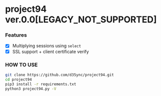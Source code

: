 # project94 ver.0.0[LEGACY_NOT_SUPPORTED]

### Features
- [X] Multiplying sessions using `select`
- [X] SSL support + client certificate verify 

### HOW TO USE
```bash
git clone https://github.com/d35ync/project94.git
cd project94
pip3 install -r requirements.txt
python3 project94.py -V
```
